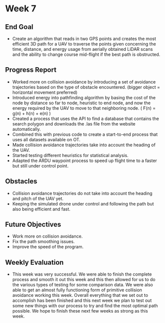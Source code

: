 # Week 7

## End Goal

* Create an algorithm that reads in two GPS points and creates the most efficient 3D path for a UAV to traverse the points given concerning the time, distance, and energy usage from aerially obtained LiDAR scans and the ability to change course mid-flight if the best path is obstructed.

## Progress Report
* Worked more on collision avoidance by introducing a set of avoidance trajectories based on the type of obstacle encountered. (bigger object = horizontal movement preferred)
* Introduced energy into pathfinding algorithm by basing the cost of the node by distance so far to node, heuristic to end node, and now the energy required by the UAV to move to that neighboring node. ( F(n) = g(n) + h(n) + e(n) )
* Created a process that uses the API to find a database that contains the search polygon and downloads the .las file from the website automatically.
* Combined this with previous code to create a start-to-end process that uses all datasets available on OT.
* Made collision avoidance trajectories take into account the heading of the UAV.
* Started testing different heuristics for statistical analysis.
* Adapted the ARDU waypoint process to speed up flight time to a faster but still under control point.

## Obstacles
* Collision avoidance trajectories do not take into account the heading and pitch of the UAV yet.
* Keeping the simulated drone under control and following the path but also being efficient and fast.

## Future Objectives
* Work more on collision avoidance.
* Fix the path smoothing issues.
* Improve the speed of the program.

## Weekly Evaluation
* This week was very successful. We were able to finish the complete process and smooth it out this week and this then allowed for us to do the various types of testing for some comparison data. We were also able to get an almost fully functioning form of primitive collision avoidance working this week. Overall everything that we set out to accomplish has been finished and this next week we plan to test out some new things with our process to try and find the most optimal path possible. We hope to finish these next few weeks as strong as this week.
